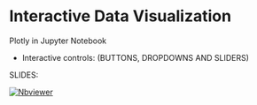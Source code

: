 # Interactive Data Visualization 

Plotly in Jupyter Notebook
- Interactive controls: (BUTTONS, DROPDOWNS AND SLIDERS)


SLIDES:



[![Nbviewer](https://github.com/jupyter/design/blob/master/logos/Badges/nbviewer_badge.svg)](https://nbviewer.jupyter.org/github/shejz/DOST-ASTI/blob/main/plotly_interactive.ipynb)
